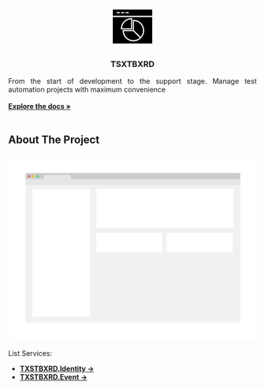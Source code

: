 <br/>
<p align="center">
  <a href="https://github.com/ItRealRew/TxstBxrd/tree/master">
    <img src="icon.png" alt="Logo" width="80" height="80">
  </a>

  <h3 align="center">TSXTBXRD</h3>

  <p align="justify">
    From the start of development to the support stage. Manage test automation projects with maximum convenience
    <br/>
    <br/>
    <a href="https://github.com/ItRealRew/TxstBxrd/tree/Analytical/Documentation"><strong>Explore the docs »</strong></a>
    <br/>
    <br/>
  </p>
</p>

## About The Project

![Screen Shot](screenshot.png)

List Services:

* <a href="https://github.com/ItRealRew/TxstBxrd/tree/Analytical/Documentation"><strong>TXSTBXRD.Identity -></strong></a>
* <a href="https://github.com/ItRealRew/TxstBxrd/tree/Analytical/Documentation"><strong>TXSTBXRD.Event    -></strong></a>
